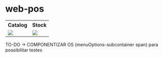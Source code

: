 # web-pos

<table>
  <thread>
    <th>
      Catalog
    </th>
    <th>
      Stock
    </th>
  </thread>
  <tr>
    <td>
      <image src="https://github.com/CumbucaBr/web-pos/blob/main/design/catalago-pos.png?raw=true" />
    </td>
    <td>
      <image src="https://github.com/CumbucaBr/web-pos/blob/main/design/stock.png?raw=true" />
    </td>
  </tr>
</table>


TO-DO
-> COMPONENTIZAR OS (menuOptions-subcontainer span) para possibilitar testes
